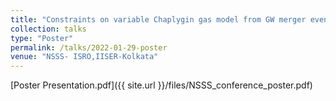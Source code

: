 ```yaml
---
title: "Constraints on variable Chaplygin gas model from GW merger events"
collection: talks
type: "Poster"
permalink: /talks/2022-01-29-poster
venue: "NSSS- ISRO,IISER-Kolkata"
---
```


[Poster Presentation.pdf]({{ site.url }}/files/NSSS_conference_poster.pdf)